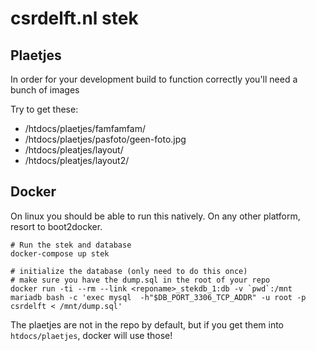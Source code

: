 # csrdelft.nl stek

## Plaetjes

In order for your development build to function correctly you'll need a bunch of images

Try to get these:

* /htdocs/plaetjes/famfamfam/
* /htdocs/plaetjes/pasfoto/geen-foto.jpg
* /htdocs/pleatjes/layout/
* /htdocs/pleatjes/layout2/

## Docker

On linux you should be able to run this natively.
On any other platform, resort to boot2docker.

    # Run the stek and database
    docker-compose up stek

    # initialize the database (only need to do this once)
    # make sure you have the dump.sql in the root of your repo
    docker run -ti --rm --link <reponame>_stekdb_1:db -v `pwd`:/mnt mariadb bash -c 'exec mysql  -h"$DB_PORT_3306_TCP_ADDR" -u root -p csrdelft < /mnt/dump.sql'

The plaetjes are not in the repo by default, but if you get them into `htdocs/plaetjes`, docker will
use those!
